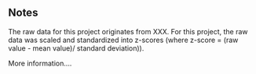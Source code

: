 
## Notes

The raw data for this project originates from XXX. For this project, the
raw data was scaled and standardized into z-scores (where z-score = (raw
value - mean value)/ standard deviation)).

More information….
